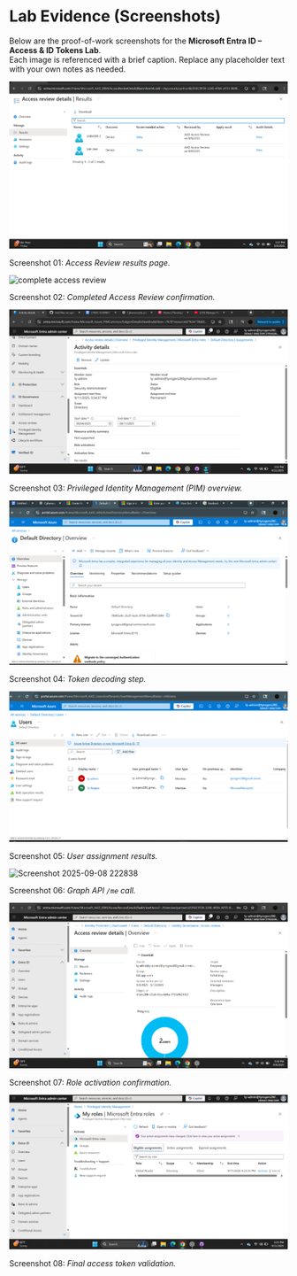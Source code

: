 # Lab Evidence (Screenshots)

Below are the proof-of-work screenshots for the **Microsoft Entra ID – Access & ID Tokens Lab**.  
Each image is referenced with a brief caption. Replace any placeholder text with your own notes as needed.

![access review results](screenshots/access-review-results.png)

Screenshot 01: _Access Review results page._

![complete access review](screenshots/complete%20access%20review.png)

Screenshot 02: _Completed Access Review confirmation._

![PIM](screenshots/PIM.png)

Screenshot 03: _Privileged Identity Management (PIM) overview._

![Screenshot 2025-08-21 191935](screenshots/Screenshot%202025-08-21%20191935.png)

Screenshot 04: _Token decoding step._

![Screenshot 2025-08-21 192113](screenshots/Screenshot%202025-08-21%20192113.png)

Screenshot 05: _User assignment results._

![Screenshot 2025-09-08 222838](screenshots/Screenshot%202025-09-08%20222838.png)

Screenshot 06: _Graph API `/me` call._

![Screenshot 2025-09-09 171841](screenshots/Screenshot%202025-09-09%20171841.png)

Screenshot 07: _Role activation confirmation._

![Screenshot 2025-09-11 182549](screenshots/Screenshot%202025-09-11%20182549.png)

Screenshot 08: _Final access token validation._
